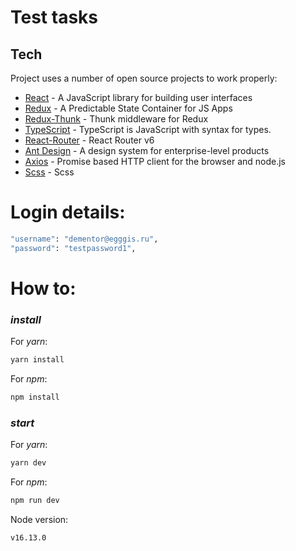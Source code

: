 # Test tasks 

## Tech

Project uses a number of open source projects to work properly:

-   [React](https://reactjs.org/) - A JavaScript library for building user interfaces
-   [Redux](https://redux.js.org/) - A Predictable State Container for JS Apps
-   [Redux-Thunk](https://www.npmjs.com/package/redux-thunk) - Thunk middleware for Redux
-   [TypeScript](https://www.typescriptlang.org/) - TypeScript is JavaScript with syntax for types.
-   [React-Router](https://reactrouter.com/) - React Router v6
-   [Ant Design](https://ant.design/) - A design system for enterprise-level products
-   [Axios](https://www.npmjs.com/package/axios) - Promise based HTTP client for the browser and node.js
-   [Scss](https://sass-scss.ru/) - Scss

# Login details:

```sh
"username": "dementor@egggis.ru",
"password": "testpassword1",
```

# How to:

### _install_

For _yarn_:

```sh
yarn install
```

For _npm_:

```sh
npm install
```

### _start_

For _yarn_:

```sh
yarn dev
```

For _npm_:

```sh
npm run dev
```


Node version:

```sh
v16.13.0
```
